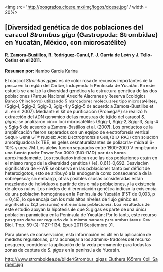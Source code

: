 <img src="http://posgrados.cicese.mx/img/logos/cicese.jpg" / width = 20%>

## [Diversidad genética de dos poblaciones del caracol *Strombus giga* (Gastropoda: Strombidae) en Yucatán, México, con microsatélite)

#### R. Zamora-Bustillos, R. Rodríguez-Canul, F. J. García de León y J. Tello-Cetina en el 2011.

**Resumen por:** Nambo García Karina

El caracol *Strombus gigas* es de color rosa de recursos importantes de la pesca en la región del Caribe, incluyendo la Península de Yucatán. En este estudio se analizó la diversidad genética y la estructura genética de las dos poblaciones (Parque Nacional Arrecife Alacranes y Reserva Ecológica Banco Chinchorro) utilizando 5 marcadores moleculares tipo microsatélites, (Sgig-1, Sgig-2, Sgig-3, Sgig-4 y Sgig-5 de acuerdo a Zamora-Bustillos et al. en el 2007).
Mediante el kit de purificación (Promega®) se realizó la extracción del ADN genómico de las muestras de tejido del caracol *S. gigas*; se analizaron cinco loci microsatélites (Sgig-1, Sgig-2, Sgig-3, Sgig-4 y Sgig-5 de acuerdo a Zamora-Bustillos et al. (2007). Los productos de la amplificación fueron separados con un equipo de electroforesis vertical Sequi- GenII GT® Nucleic Acid Electrophoresis Cell, (BIO-RAD) con solución amortiguadora 1x TBE, en geles desnaturalizantes de poliacrila- mida al 6-10% y urea 7M. Los alelos fueron separados entre 1800-2000 V empleando una fuente poder Power Pac 3000 (BIO-RAD) por dos horas aproximadamente. Los resultados indican que las dos poblaciones están en el mismo rango de la diversidad genética (He), 0,613-0,692. Desviación significativa de H-WE se observó en las poblaciones tanto por déficit de heterocigotos, esto se atribuyó a la endogamia como consecuencia de la sobrepesca; sin embargo, otras posibles causas consideradas están mezclando de individuos a partir de dos o más poblaciones, y la existencia de alelos nulos. Los niveles de diferenciación genética indican la existencia de una población homogénea en la Península de Yucatán (FST de 0,003, p = 0,49), lo que encaja con los más altos niveles de flujo génico es significativo (2,3 personas) entre ambas poblaciones. Los resultados de este estudio apoyan la hipótesis de que S. gigas es parte de una única población panmíctica en la Península de Yucatán; Por lo tanto, este recurso pesquero debe ser regulado de la misma manera para ambas áreas. Rev. Biol. Trop. 59 (3): 1127-1134. Epub 2011 Septiembre 01.

Para planes de conservación, esta información es útil en la aplicación de medidas regulatorias, para aconsejar a los adminis- tradores del recurso pesquero, considerar la aplicación de la veda permanente para todas las zonas de captura de *S. gigas* en la península de Yucatán.

http://www.stromboidea.de/bilder/Strombus_gigas_Eluthera_165mm_Coll_Sargent.jpg
